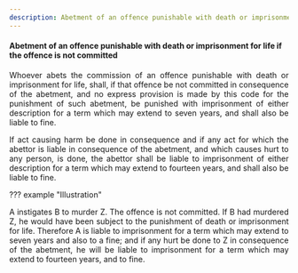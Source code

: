 ```yaml
---
description: Abetment of an offence punishable with death or imprisonment for life if the offence is not committed
---
```


#### Abetment of an offence punishable with death or imprisonment for life if the offence is not committed
<div style="text-align: justify">

Whoever abets the commission of an offence punishable with death or imprisonment for life, shall, if that offence be not committed in consequence of the abetment, and no express provision is made by this code for the punishment of such abetment, be punished with imprisonment of either description for a term which may extend to seven years, and shall also be liable to fine.

</p>

If act causing harm be done in consequence and if any act for which the abettor is liable in consequence of the abetment, and which causes hurt to any person, is done, the abettor shall be liable to imprisonment of either description for a term which may extend to fourteen years, and shall also be liable to fine.

</div>

??? example "Illustration"
    <div style="text-align: justify"> A instigates B to murder Z. The offence is not committed. If B had murdered Z, he would have been subject to the punishment of death or imprisonment for life. Therefore A is liable to imprisonment for a term which may extend to seven years and also to a fine; and if any hurt be done to Z in consequence of the abetment, he will be liable to imprisonment for a term which may extend to fourteen years, and to fine.
